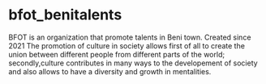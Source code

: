 # bfot_benitalents
BFOT is an organization that promote talents in Beni town. Created since 2021
The promotion of culture in society allows first of all to create
the union between different people from different parts of the world;
secondly,culture contributes in many ways to the developement of society
and also allows to have a diversity and growth in mentalities.
